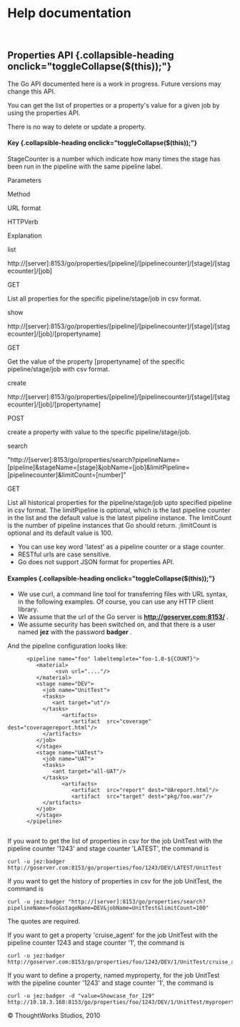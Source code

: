 Help documentation
==================

 

Properties API {.collapsible-heading onclick="toggleCollapse($(this));"}
--------------

The Go API documented here is a work in progress. Future versions may
change this API.

You can get the list of properties or a property's value for a given job
by using the properties API.

There is no way to delete or update a property.

#### Key {.collapsible-heading onclick="toggleCollapse($(this));"}

StageCounter is a number which indicate how many times the stage has
been run in the pipeline with the same pipeline label.

Parameters

Method

URL format

HTTPVerb

Explanation

list

http://[server]:8153/go/properties/[pipeline]/[pipelinecounter]/[stage]/[stagecounter]/[job]

GET

List all properties for the specific pipeline/stage/job in csv format.

show

http://[server]:8153/go/properties/[pipeline]/[pipelinecounter]/[stage]/[stagecounter]/[job]/[propertyname]

GET

Get the value of the property [propertyname] of the specific
pipeline/stage/job with csv format.

create

http://[server]:8153/go/properties/[pipeline]/[pipelinecounter]/[stage]/[stagecounter]/[job]/[propertyname]

POST

create a property with value to the specific pipeline/stage/job.

search

"http://[server]:8153/go/properties/search?pipelineName=[pipeline]&stageName=[stage]&jobName=[job]&limitPipeline=[pipelinecounter]&limitCount=[number]"

GET

List all historical properties for the pipeline/stage/job upto specified
pipeline in csv format. The limitPipeline is optional, which is the last
pipeline counter in the list and the default value is the latest
pipeline instance. The limitCount is the number of pipeline instances
that Go should return. ;limitCount is optional and its default value is
100.

-   You can use key word 'latest' as a pipeline counter or a stage
    counter.
-   RESTful urls are case sensitive.
-   Go does not support JSON format for properties API.

#### Examples {.collapsible-heading onclick="toggleCollapse($(this));"}

-   We use curl, a command line tool for transferring files with URL
    syntax, in the following examples. Of course, you can use any HTTP
    client library.
-   We assume that the url of the Go server is
    **http://goserver.com:8153/** .
-   We assume security has been switched on, and that there is a user
    named **jez** with the password **badger** .

And the pipeline configuration looks like:

``` {.code}
      <pipeline name="foo" labeltemplete="foo-1.0-${COUNT}">
         <material>
               <svn url="...."/>
         </material>
         <stage name="DEV">
           <job name="UnitTest">
           <tasks>
              <ant target="ut"/>
           </tasks>
                 <artifacts>
                    <artifact  src="coverage" dest="coveragereport.html"/>         
           </artifacts>
         </job>
         </stage>
         <stage name="UATest">
           <job name="UAT">
           <tasks>
              <ant target="all-UAT"/>
           </tasks>
                 <artifacts>
                    <artifact  src="report" dest="UAreport.html"/>
                    <artifact  src="target" dest="pkg/foo.war"/>
           </artifacts>
         </job>
         </stage>
      </pipeline>
        
```

If you want to get the list of properties in csv for the job UnitTest
with the pipeline counter '1243' and stage counter 'LATEST', the command
is

``` {.code}
curl -u jez:badger http://goserver.com:8153/go/properties/foo/1243/DEV/LATEST/UnitTest
```

If you want to get the history of properties in csv for the job
UnitTest, the command is

``` {.code}
curl -u jez:badger "http://[server]:8153/go/properties/search?pipelineName=foo&stageName=DEV&jobName=UnitTest&limitCount=100"
```

The quotes are required.

If you want to get a property 'cruise\_agent' for the job UnitTest with
the pipeline counter 1243 and stage counter '1', the command is

``` {.code}
curl -u jez:badger http://goserver.com:8153/go/properties/foo/1243/DEV/1/UnitTest/cruise_agent
```

If you want to define a property, named myproperty, for the job UnitTest
with the pipeline counter '1243' and stage counter '1', the command is

``` {.code}
curl -u jez:badger -d "value=Showcase_for_I29" http://10.18.3.168:8153/go/properties/foo/1243/DEV/1/UnitTest/myproperty
```





© ThoughtWorks Studios, 2010

